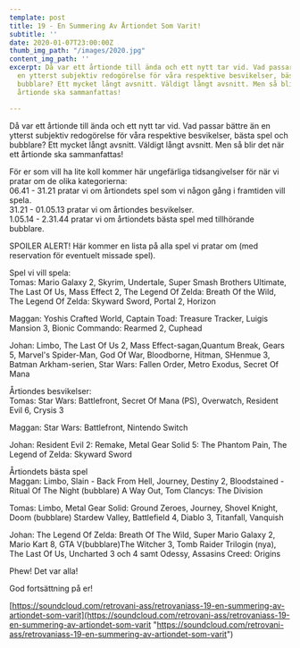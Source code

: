 ```yaml
---
template: post
title: 19 - En Summering Av Årtiondet Som Varit!
subtitle: ''
date: 2020-01-07T23:00:00Z
thumb_img_path: "/images/2020.jpg"
content_img_path: ''
excerpt: Då var ett årtionde till ända och ett nytt tar vid. Vad passar bättre än
  en ytterst subjektiv redogörelse för våra respektive besvikelser, bästa spel och
  bubblare? Ett mycket långt avsnitt. Väldigt långt avsnitt. Men så blir det när ett
  årtionde ska sammanfattas!

---
```

Då var ett årtionde till ända och ett nytt tar vid. Vad passar bättre än en ytterst subjektiv redogörelse för våra respektive besvikelser, bästa spel och bubblare? Ett mycket långt avsnitt. Väldigt långt avsnitt. Men så blir det när ett årtionde ska sammanfattas!

För er som vill ha lite koll kommer här ungefärliga tidsangivelser för när vi pratar om de olika kategorierna:  
06\.41 - 31.21 pratar vi om årtiondets spel som vi någon gång i framtiden vill spela.  
31\.21 - 01.05.13 pratar vi om årtiondes besvikelser.  
1\.05.14 - 2.31.44 pratar vi om årtiondets bästa spel med tillhörande bubblare.

SPOILER ALERT! Här kommer en lista på alla spel vi pratar om (med reservation för eventuelt missade spel).

Spel vi vill spela:  
Tomas: Mario Galaxy 2, Skyrim, Undertale, Super Smash Brothers Ultimate, The Last Of Us, Mass Effect 2, The Legend Of Zelda: Breath Of the Wild, The Legend Of Zelda: Skyward Sword, Portal 2, Horizon

Maggan: Yoshis Crafted World, Captain Toad: Treasure Tracker, Luigis Mansion 3, Bionic Commando: Rearmed 2, Cuphead

Johan: Limbo, The Last Of Us 2, Mass Effect-sagan,Quantum Break, Gears 5, Marvel's Spider-Man, God Of War, Bloodborne, Hitman, SHenmue 3, Batman Arkham-serien, Star Wars: Fallen Order, Metro Exodus, Secret Of Mana

Årtiondes besvikelser:  
Tomas: Star Wars: Battlefront, Secret Of Mana (PS), Overwatch, Resident Evil 6, Crysis 3

Maggan: Star Wars: Battlefront, Nintendo Switch

Johan: Resident Evil 2: Remake, Metal Gear Solid 5: The Phantom Pain, The Legend of Zelda: Skyward Sword

Årtiondets bästa spel  
Maggan: Limbo, Slain - Back From Hell, Journey, Destiny 2, Bloodstained - Ritual Of The Night (bubblare) A Way Out, Tom Clancys: The Division

Tomas: Limbo, Metal Gear Solid: Ground Zeroes, Journey, Shovel Knight, Doom (bubblare) Stardew Valley, Battlefield 4, Diablo 3, Titanfall, Vanquish

Johan: The Legend Of Zelda: Breath Of The Wild, Super Mario Galaxy 2, Mario Kart 8, GTA V(bubblare)The Witcher 3, Tomb Raider Trilogin (nya), The Last Of Us, Uncharted 3 och 4 samt Odessy, Assasins Creed: Origins

Phew! Det var alla!

God fortsättning på er!

[https://soundcloud.com/retrovani-ass/retrovaniass-19-en-summering-av-artiondet-som-varit](https://soundcloud.com/retrovani-ass/retrovaniass-19-en-summering-av-artiondet-som-varit "https://soundcloud.com/retrovani-ass/retrovaniass-19-en-summering-av-artiondet-som-varit")